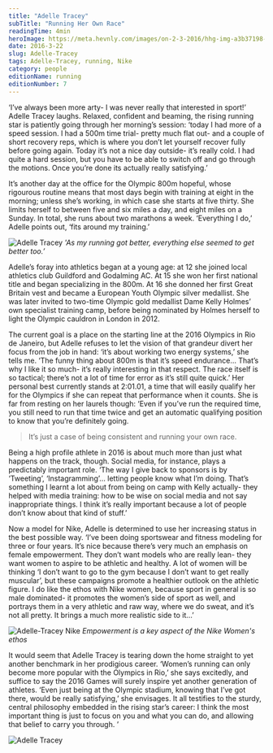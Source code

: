 ```yaml
---
title: "Adelle Tracey"
subTitle: "Running Her Own Race"
readingTime: 4min
heroImage: https://meta.hevnly.com/images/on-2-3-2016/hhg-img-a3b37198-d7a3-4757-9356-0e4981ae8897.png
date: 2016-3-22
slug: Adelle-Tracey
tags: Adelle-Tracey, running, Nike
category: people
editionName: running
editionNumber: 7
---
```


‘I’ve always been more arty- I was never really that interested in sport!’ Adelle Tracey laughs. Relaxed, confident and beaming, the rising running star is patiently going through her morning’s session: ‘today I had more of a speed session. I had a 500m time trial- pretty much flat out- and a couple of short recovery reps, which is where you don’t let yourself recover fully before going again. Today it’s not a nice day outside- it’s really cold. I had quite a hard session, but you have to be able to switch off and go through the motions. Once you’re done its actually really satisfying.’

It’s another day at the office for the Olympic 800m hopeful, whose rigourous routine means that most days begin with training at eight in the morning; unless she’s working, in which case she starts at five thirty. She limits herself to between five and six miles a day, and eight miles on a Sunday. In total, she runs about two marathons a week. ‘Everything I do,’ Adelle points out, ‘fits around my training.’

![Adelle Tracey](https://meta.hevnly.com/images/on-3-3-2016/hhg-img-c3776ba2-13a6-4df7-a86d-6e137fbebd9e.png)
*'As my running got better, everything else seemed to get better too.’*

Adelle’s foray into athletics began at a young age: at 12 she joined local athletics club Guildford and Godalming AC. At 15 she won her first national title and began specializing in the 800m. At 16 she donned her first Great Britain vest and became a European Youth Olympic silver medallist. She was later invited to two-time Olympic gold medallist Dame Kelly Holmes’ own specialist training camp, before being nominated by Holmes herself to light the Olympic cauldron in London in 2012.

The current goal is a place on the starting line at the 2016 Olympics in Rio de Janeiro, but Adelle refuses to let the vision of that grandeur divert her focus from the job in hand: ‘it’s about working two energy systems,’ she tells me. ‘The funny thing about 800m is that it’s speed endurance… That’s why I like it so much- it’s really interesting in that respect. The race itself is so tactical; there’s not a lot of time for error as it’s still quite quick.’ Her personal best currently stands at 2:01.01, a time that will easily qualify her for the Olympics if she can repeat that performance when it counts. She is far from resting on her laurels though: ‘Even if you’ve run the required time, you still need to run that time twice and get an automatic qualifying position to know that you’re definitely going.

>It’s just a case of being consistent and running your own race.

Being a high profile athlete in 2016 is about much more than just what happens on the track, though. Social media, for instance, plays a predictably important role. ‘The way I give back to sponsors is by ‘Tweeting’, ‘Instagramming’… letting people know what I’m doing. That’s something I learnt a lot about from being on camp with Kelly actually- they helped with media training: how to be wise on social media and not say inappropriate things. I think it’s really important because a lot of people don’t know about that kind of stuff.’

Now a model for Nike, Adelle is determined to use her increasing status in the best possible way. ‘I’ve been doing sportswear and fitness modeling for three or four years. It’s nice because there’s very much an emphasis on female empowerment. They don’t want models who are really lean- they want women to aspire to be athletic and healthy. A lot of women will be thinking ‘I don’t want to go to the gym because I don’t want to get really muscular’, but these campaigns promote a healthier outlook on the athletic figure. I do like the ethos with Nike women, because sport in general is so male dominated- it promotes the women’s side of sport as well, and portrays them in a very athletic and raw way, where we do sweat, and it’s not all pretty. It brings a much more realistic side to it…’

![Adelle-Tracey Nike](https://meta.hevnly.com/images/on-2-3-2016/hhg-img-3be799c9-8eab-41d0-9c49-a04a87361cfc.png)
*Empowerment is a key aspect of the Nike Women's ethos*

It would seem that Adelle Tracey is tearing down the home straight to yet another benchmark in her prodigious career. ‘Women’s running can only become more popular with the Olympics in Rio,’ she says excitedly, and suffice to say the 2016 Games will surely inspire yet another generation of athletes. ‘Even just being at the Olympic stadium, knowing that I’ve got there, would be really satisfying,’ she envisages. It all testifies to the sturdy, central philosophy embedded in the rising star’s career: I think the most important thing is just to focus on you and what you can do, and allowing that belief to carry you through. ’

![Adelle Tracey](https://meta.hevnly.com/images/on-2-3-2016/hhg-img-0fd8d6e3-dbb9-4f99-a61d-3a9b2f5d295f.png)
